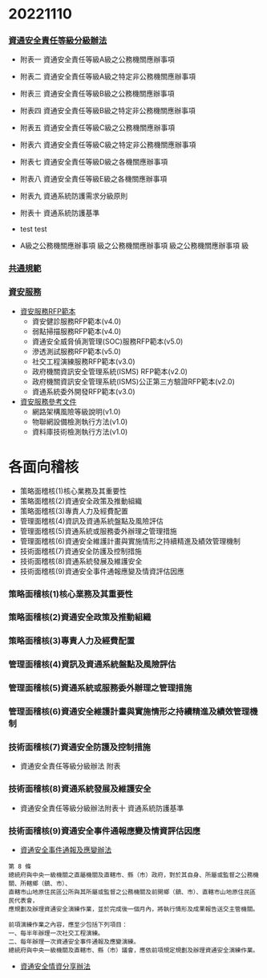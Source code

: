 # 20221110

### [	資通安全責任等級分級辦法](https://law.moj.gov.tw/LawClass/LawAll.aspx?pcode=A0030304)
- 附表一 資通安全責任等級A級之公務機關應辦事項
- 附表二 資通安全責任等級A級之特定非公務機關應辦事項
- 附表三 資通安全責任等級B級之公務機關應辦事項
- 附表四 資通安全責任等級B級之特定非公務機關應辦事項
- 附表五 資通安全責任等級C級之公務機關應辦事項
- 附表六 資通安全責任等級C級之特定非公務機關應辦事項
- 附表七 資通安全責任等級D級之各機關應辦事項
- 附表八 資通安全責任等級E級之各機關應辦事項
- 附表九 資通系統防護需求分級原則
- 附表十 資通系統防護基準
- test test

- A級之公務機關應辦事項 級之公務機關應辦事項 級之公務機關應辦事項 級

### [共通規範](https://www.nccst.nat.gov.tw/CommonSpecification?lang=zh)

### [資安服務](https://www.nccst.nat.gov.tw/SecurityRFP?lang=zh)
- [資安服務RFP範本](https://www.nccst.nat.gov.tw/SecurityRFP?lang=zh)
  - 資安健診服務RFP範本(v4.0)
  - 弱點掃描服務RFP範本(v4.0)
  - 資通安全威脅偵測管理(SOC)服務RFP範本(v5.0)
  - 滲透測試服務RFP範本(v5.0)
  - 社交工程演練服務RFP範本(v3.0)
  - 政府機關資訊安全管理系統(ISMS) RFP範本(v2.0)
  - 政府機關資訊安全管理系統(ISMS)公正第三方驗證RFP範本(v2.0)
  - 資通系統委外開發RFP範本(v3.0)
- [資安服務參考文件](https://www.nccst.nat.gov.tw/SecurityRFP?lang=zh) 
  - 網路架構風險等級說明(v1.0)
  - 物聯網設備檢測執行方法(v1.0)
  - 資料庫技術檢測執行方法(v1.0) 
# 各面向稽核
- 策略面稽核(1)核心業務及其重要性
- 策略面稽核(2)資通安全政策及推動組織
- 策略面稽核(3)專責人力及經費配置
- 管理面稽核(4)資訊及資通系統盤點及風險評估 
- 管理面稽核(5)資通系統或服務委外辦理之管理措施
- 管理面稽核(6)資通安全維護計畫與實施情形之持續精進及績效管理機制
- 技術面稽核(7)資通安全防護及控制措施
- 技術面稽核(8)資通系統發展及維護安全 
- 技術面稽核(9)資通安全事件通報應變及情資評估因應

### 策略面稽核(1)核心業務及其重要性
### 策略面稽核(2)資通安全政策及推動組織
### 策略面稽核(3)專責人力及經費配置
### 管理面稽核(4)資訊及資通系統盤點及風險評估 
### 管理面稽核(5)資通系統或服務委外辦理之管理措施
### 管理面稽核(6)資通安全維護計畫與實施情形之持續精進及績效管理機制
### 技術面稽核(7)資通安全防護及控制措施
- 資通安全責任等級分級辦法 附表
### 技術面稽核(8)資通系統發展及維護安全 
- 資通安全責任等級分級辦法附表十 資通系統防護基準
### 技術面稽核(9)資通安全事件通報應變及情資評估因應
- [	資通安全事件通報及應變辦法](https://law.moj.gov.tw/LawClass/LawAll.aspx?pcode=A0030305)
```
第 8 條
總統府與中央一級機關之直屬機關及直轄市、縣（市）政府，對於其自身、所屬或監督之公務機關、所轄鄉（鎮、市）、
直轄市山地原住民區公所與其所屬或監督之公務機關及前開鄉（鎮、市）、直轄市山地原住民區民代表會，
應規劃及辦理資通安全演練作業，並於完成後一個月內，將執行情形及成果報告送交主管機關。

前項演練作業之內容，應至少包括下列項目：
一、每半年辦理一次社交工程演練。
二、每年辦理一次資通安全事件通報及應變演練。
總統府與中央一級機關及直轄市、縣（市）議會，應依前項規定規劃及辦理資通安全演練作業。
```
- [資通安全情資分享辦法](https://law.moj.gov.tw/LawClass/LawAll.aspx?pcode=A0030307)
